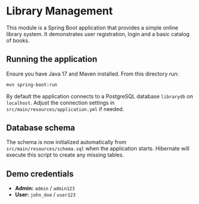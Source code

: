 # Library Management

This module is a Spring Boot application that provides a simple online library system. It demonstrates user registration, login and a basic catalog of books.

## Running the application

Ensure you have Java 17 and Maven installed. From this directory run:

```bash
mvn spring-boot:run
```

By default the application connects to a PostgreSQL database `librarydb` on `localhost`. Adjust the connection settings in `src/main/resources/application.yml` if needed.

## Database schema

The schema is now initialized automatically from `src/main/resources/schema.sql` when the application starts. Hibernate will execute this script to create any missing tables.

## Demo credentials

- **Admin:** `admin` / `admin123`
- **User:** `john_doe` / `user123`
